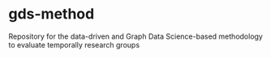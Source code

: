 # gds-method
Repository for the data-driven and Graph Data Science-based methodology to evaluate temporally research groups

